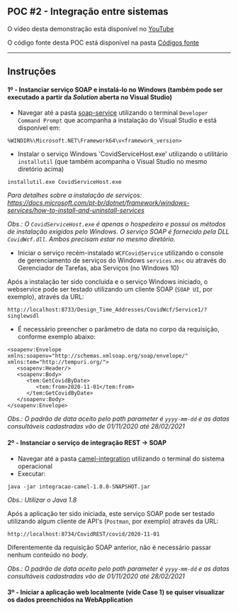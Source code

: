 ## POC #2 - Integração entre sistemas

O vídeo desta demonstração está disponível no [YouTube](https://youtu.be/I3X2DZ6-n7Q)

O código fonte desta POC está disponível na pasta [Códigos fonte](./Codigos&nbsp;Fontes)

***

## Instruções

#### 1º - Instanciar serviço SOAP e instalá-lo no Windows (também pode ser executado a partir da *Solution* aberta no Visual Studio)
- Navegar até a pasta [soap-service](./soap-service) utilizando o terminal `Developer Command Prompt` que acompanha a instalação do Visual Studio e está disponível em:
```
%WINDIR%\Microsoft.NET\Framework64\v<framework_version>
```
- Instalar o serviço Windows 'CovidServiceHost.exe' utilizando o utilitário `installutil` (que também acompanha o Visual Studio no mesmo diretório acima)
```
installutil.exe CovidServiceHost.exe
```

*Para detalhes sobre a instalação de serviços: https://docs.microsoft.com/pt-br/dotnet/framework/windows-services/how-to-install-and-uninstall-services* 

*Obs.: O `CovidServiceHost.exe` é apenas o hospedeiro e possui os métodos de instalação exigidos pelo Windows. O serviço SOAP é fornecido pela DLL `CovidWcf.dll`. Ambos precisam estar no mesmo diretório.*

- Iniciar o serviço recém-instalado `WCFCovidService` utilizando o console de gerenciamento de serviços do Windows `services.msc` ou através do Gerenciador de Tarefas, aba Serviços (no Windows 10)

Após a instalação ter sido concluída e o serviço Windows iniciado, o webservice pode ser testado utilizando um cliente SOAP (`SOAP UI`, por exemplo), através da URL:
```
http://localhost:8733/Design_Time_Addresses/CovidWcf/Service1/?singlewsdl
```

- É necessário preencher o parâmetro de data no corpo da requisição, conforme exemplo abaixo:
```
<soapenv:Envelope xmlns:soapenv="http://schemas.xmlsoap.org/soap/envelope/" xmlns:tem="http://tempuri.org/">
   <soapenv:Header/>
   <soapenv:Body>
      <tem:GetCovidByDate>
         <tem:from>2020-11-01</tem:from>
      </tem:GetCovidByDate>
   </soapenv:Body>
</soapenv:Envelope>
```

*Obs.: O padrão de data aceito pelo path parameter é `yyyy-mm-dd` e as datas consultáveis cadastradas vão de 01/11/2020 até 28/02/2021*

#### 2º - Instanciar o serviço de integração REST -> SOAP
- Navegar até a pasta [camel-integration](./camel-integration) utilizando o terminal do sistema operacional
- Executar: 
```
java -jar integracao-camel-1.0.0-SNAPSHOT.jar
```
*Obs.: Utilizar o Java 1.8*

Após a aplicação ter sido iniciada, este serviço SOAP pode ser testado utilizando algum cliente de API's (`Postman`, por exemplo) através da URL:
```
http://localhost:8734/CovidREST/covid/2020-11-01
```
Diferentemente da requisição SOAP anterior, não é necessário passar nenhum conteúdo no *body*.

*Obs.: O padrão de data aceito pelo path parameter é `yyyy-mm-dd` e as datas consultáveis cadastradas vão de 01/11/2020 até 28/02/2021*

#### 3º - Iniciar a aplicação web localmente (vide Case 1) se quiser visualizar os dados preenchidos na WebApplication